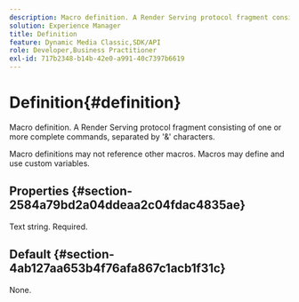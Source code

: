 ```yaml
---
description: Macro definition. A Render Serving protocol fragment consisting of one or more complete commands, separated by '&' characters.
solution: Experience Manager
title: Definition
feature: Dynamic Media Classic,SDK/API
role: Developer,Business Practitioner
exl-id: 717b2348-b14b-42e0-a991-40c7397b6619
---
```

# Definition{#definition}

Macro definition. A Render Serving protocol fragment consisting of one or more complete commands, separated by '&' characters.

 Macro definitions may not reference other macros. Macros may define and use custom variables.

## Properties {#section-2584a79bd2a04ddeaa2c04fdac4835ae}

Text string. Required.

## Default {#section-4ab127aa653b4f76afa867c1acb1f31c}

None.
